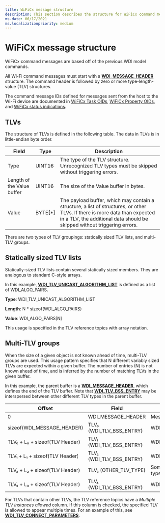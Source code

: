 ```yaml
---
title: WiFiCx message structure
description: This section describes the structure for WiFiCx command messages
ms.date: 06/17/2021
ms.localizationpriority: medium
---
```


# WiFiCx message structure

WiFiCx command messages are based off of the previous WDI model commands.

All Wi-Fi command messages must start with a [**WDI\_MESSAGE\_HEADER**](/windows-hardware/drivers/ddi/dot11wificxintf/ns-dot11wificxintf-wdi_message_header) structure. The command header is followed by zero or more type-length-value (TLV) structures.

The command message IDs defined for messages sent from the host to the Wi-Fi device are documented in [WiFiCx Task OIDs](oid-wdi-task-change-operation-mode.md), [WiFiCx Property OIDs](oid-wdi-abort-task.md), and [WiFiCx status indications](ndis-status-wdi-indication-action-frame-received.md).

## TLVs

The structure of TLVs is defined in the following table. The data in TLVs is in little-endian byte order.

| Field                      | Type     | Description                                                                                                                                   |
|----------------------------|----------|-----------------------------------------------------------------------------------------------------------------------------------------------|
| Type                       | UINT16   | The type of the TLV structure. Unrecognized TLV types must be skipped without triggering errors.                                              |
| Length of the Value buffer | UINT16   | The size of the Value buffer in bytes.                                                                                                        |
| Value                      | BYTE\[\*\] | The payload buffer, which may contain a structure, a list of structures, or other TLVs. If there is more data than expected in a TLV, the additional data should be skipped without triggering errors. |

There are two types of TLV groupings: statically sized TLV lists, and multi-TLV groups.

## Statically sized TLV lists

Statically-sized TLV lists contain several statically sized members. They are analogous to standard C-style arrays.

In this example, [**WDI\_TLV\_UNICAST\_ALGORITHM\_LIST**](wdi-tlv-unicast-algorithm-list.md) is defined as a list of WDI\_ALGO\_PAIRS.

**Type**: WDI\_TLV\_UNICAST\_ALGORITHM\_LIST

**Length**: N \* sizeof(WDI\_ALGO\_PAIRS)

**Value**: WDI\_ALGO\_PAIRS\[N\]

This usage is specified in the TLV reference topics with array notation.

## Multi-TLV groups

When the size of a given object is not known ahead of time, multi-TLV groups are used. This usage pattern specifies that N different variably sized TLVs are expected within a given buffer. The number of entries (N) is not known ahead of time, and is inferred by the number of matching TLVs in the given buffer.

In this example, the parent buffer is a [**WDI\_MESSAGE\_HEADER**](/windows-hardware/drivers/ddi/dot11wificxintf/ns-dot11wificxintf-wdi_message_header), which defines the end of the TLV buffer. Note that [**WDI\_TLV\_BSS\_ENTRY**](wdi-tlv-bss-entry.md) may be interspersed between other different TLV types in the parent buffer.

| Offset                         | Field                       | Type                |
|--------------------------------|-----------------------------|---------------------|
| 0                              | WDI\_MESSAGE\_HEADER        | Message header      |
| sizeof(WDI\_MESSAGE\_HEADER)   | TLV₀ (WDI\_TLV\_BSS\_ENTRY) | WDI\_BSS\_ENTRY     |
| TLV₀ + L₀ + sizeof(TLV Header) | TLV₁ (WDI\_TLV\_BSS\_ENTRY) | WDI\_BSS\_ENTRY     |
| TLV₁ + L₁ + sizeof(TLV Header) | TLV₂ (WDI\_TLV\_BSS\_ENTRY) | WDI\_BSS\_ENTRY     |
| TLV₂ + L₂ + sizeof(TLV Header) | TLV₃ (OTHER\_TLV\_TYPE)     | Some other TLV type |
| TLV₃ + L₃ + sizeof(TLV Header) | TLV₄ (WDI\_TLV\_BSS\_ENTRY) | WDI\_BSS\_ENTRY     |

For TLVs that contain other TLVs, the TLV reference topics have a *Multiple TLV instances allowed* column. If this column is checked, the specified TLV is allowed to appear multiple times. For an example of this, see [**WDI\_TLV\_CONNECT\_PARAMETERS**](wdi-tlv-connect-parameters.md).
